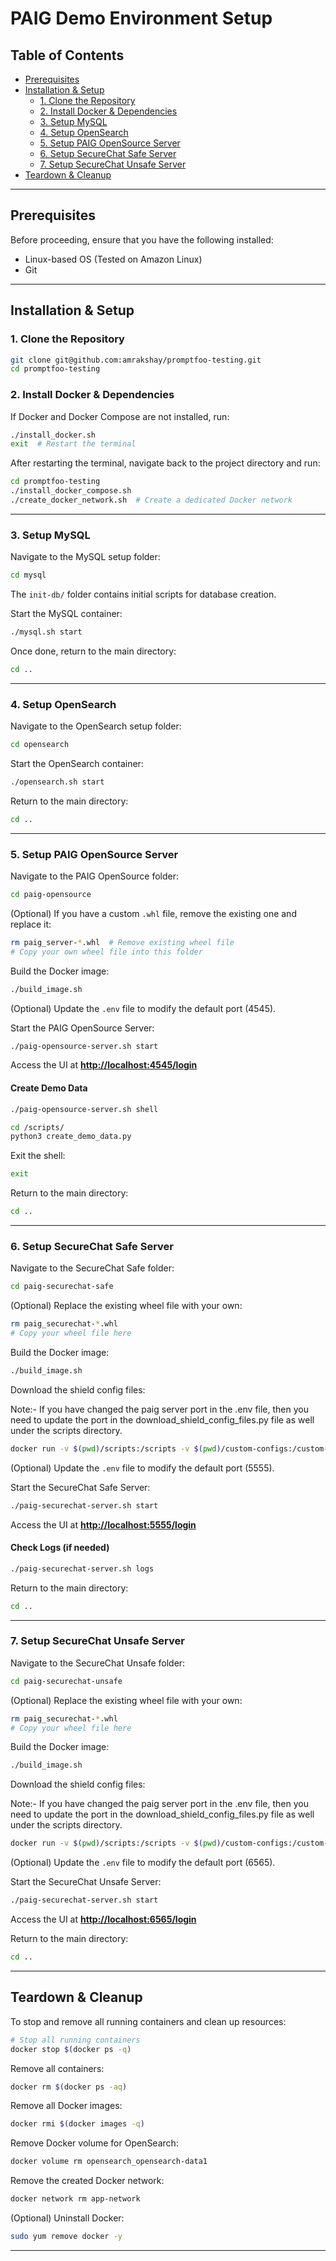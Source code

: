 # **PAIG Demo Environment Setup**

## **Table of Contents**
- [Prerequisites](#prerequisites)
- [Installation & Setup](#installation--setup)
  - [1. Clone the Repository](#1-clone-the-repository)
  - [2. Install Docker & Dependencies](#2-install-docker--dependencies)
  - [3. Setup MySQL](#3-setup-mysql)
  - [4. Setup OpenSearch](#4-setup-opensearch)
  - [5. Setup PAIG OpenSource Server](#5-setup-paig-opensource-server)
  - [6. Setup SecureChat Safe Server](#6-setup-securechat-safe-server)
  - [7. Setup SecureChat Unsafe Server](#7-setup-securechat-unsafe-server)
- [Teardown & Cleanup](#teardown--cleanup)

---

## **Prerequisites**
Before proceeding, ensure that you have the following installed:
- Linux-based OS (Tested on Amazon Linux)
- Git

---

## **Installation & Setup**

### **1. Clone the Repository**
```sh
git clone git@github.com:amrakshay/promptfoo-testing.git
cd promptfoo-testing
```

### **2. Install Docker & Dependencies**
If Docker and Docker Compose are not installed, run:
```sh
./install_docker.sh
exit  # Restart the terminal
```
After restarting the terminal, navigate back to the project directory and run:
```sh
cd promptfoo-testing
./install_docker_compose.sh
./create_docker_network.sh  # Create a dedicated Docker network
```

---

### **3. Setup MySQL**
Navigate to the MySQL setup folder:
```sh
cd mysql
```

The `init-db/` folder contains initial scripts for database creation.

Start the MySQL container:
```sh
./mysql.sh start
```
Once done, return to the main directory:
```sh
cd ..
```

---

### **4. Setup OpenSearch**
Navigate to the OpenSearch setup folder:
```sh
cd opensearch
```
Start the OpenSearch container:
```sh
./opensearch.sh start
```
Return to the main directory:
```sh
cd ..
```

---

### **5. Setup PAIG OpenSource Server**
Navigate to the PAIG OpenSource folder:
```sh
cd paig-opensource
```

(Optional) If you have a custom `.whl` file, remove the existing one and replace it:
```sh
rm paig_server-*.whl  # Remove existing wheel file
# Copy your own wheel file into this folder
```

Build the Docker image:
```sh
./build_image.sh
```

(Optional) Update the `.env` file to modify the default port (4545).

Start the PAIG OpenSource Server:
```sh
./paig-opensource-server.sh start
```

Access the UI at **[http://localhost:4545/login](http://localhost:4545/login)**

#### **Create Demo Data**
```sh
./paig-opensource-server.sh shell
```

```sh
cd /scripts/
python3 create_demo_data.py
```

Exit the shell:
```sh
exit
```

Return to the main directory:
```sh
cd ..
```

---

### **6. Setup SecureChat Safe Server**
Navigate to the SecureChat Safe folder:
```sh
cd paig-securechat-safe
```

(Optional) Replace the existing wheel file with your own:
```sh
rm paig_securechat-*.whl
# Copy your wheel file here
```

Build the Docker image:
```sh
./build_image.sh
```

Download the shield config files:

Note:- If you have changed the paig server port in the .env file, then you need to update the port in the download_shield_config_files.py file as well under the scripts directory.
```sh
docker run -v $(pwd)/scripts:/scripts -v $(pwd)/custom-configs:/custom-configs --network app-network --rm broadinstitute/python-requests "/scripts/download_shield_config_files.py"
```

(Optional) Update the `.env` file to modify the default port (5555).

Start the SecureChat Safe Server:
```sh
./paig-securechat-server.sh start
```

Access the UI at **[http://localhost:5555/login](http://localhost:5555/login)**

#### **Check Logs (if needed)**
```sh
./paig-securechat-server.sh logs
```

Return to the main directory:
```sh
cd ..
```

---

### **7. Setup SecureChat Unsafe Server**
Navigate to the SecureChat Unsafe folder:
```sh
cd paig-securechat-unsafe
```

(Optional) Replace the existing wheel file with your own:
```sh
rm paig_securechat-*.whl
# Copy your wheel file here
```

Build the Docker image:
```sh
./build_image.sh
```

Download the shield config files:

Note:- If you have changed the paig server port in the .env file, then you need to update the port in the download_shield_config_files.py file as well under the scripts directory.
```sh
docker run -v $(pwd)/scripts:/scripts -v $(pwd)/custom-configs:/custom-configs --network app-network --rm broadinstitute/python-requests "/scripts/download_shield_config_files.py"
```

(Optional) Update the `.env` file to modify the default port (6565).

Start the SecureChat Unsafe Server:
```sh
./paig-securechat-server.sh start
```

Access the UI at **[http://localhost:6565/login](http://localhost:6565/login)**

Return to the main directory:
```sh
cd ..
```

---

## **Teardown & Cleanup**
To stop and remove all running containers and clean up resources:
```sh
# Stop all running containers
docker stop $(docker ps -q)
```

Remove all containers:
```sh
docker rm $(docker ps -aq)
```

Remove all Docker images:
```sh
docker rmi $(docker images -q)
```

Remove Docker volume for OpenSearch:
```sh
docker volume rm opensearch_opensearch-data1
```

Remove the created Docker network:
```sh
docker network rm app-network
```

(Optional) Uninstall Docker:
```sh
sudo yum remove docker -y
```

---
